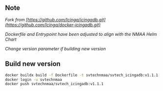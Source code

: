 ## Note
*Fork from [https://github.com/Icinga/icingadb.git](https://github.com/Icinga/docker-icingadb.git)*

*Dockerfile and Entrypoint have been adjusted to align with the NMAA Helm Chart*

*Change version parameter if building new version*

## Build new version

```bash
docker buildx build -f Dockerfile -t svtechnmaa/svtech_icingadb:v1.1.1 .
docker login -u svtechnmaa
docker push svtechnmaa/svtech_icingadb:v1.1.1 
```

